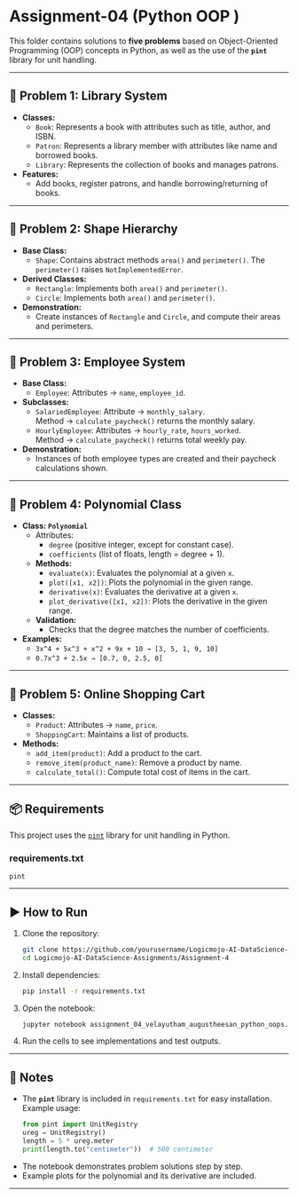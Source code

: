 # Assignment-04 (Python OOP )

This folder contains solutions to **five problems** based on Object-Oriented Programming (OOP) concepts in Python, as well as the use of the **`pint`** library for unit handling.

---

## 📌 Problem 1: Library System
- **Classes:**
  - `Book`: Represents a book with attributes such as title, author, and ISBN.
  - `Patron`: Represents a library member with attributes like name and borrowed books.
  - `Library`: Represents the collection of books and manages patrons.
- **Features:**
  - Add books, register patrons, and handle borrowing/returning of books.

---

## 📌 Problem 2: Shape Hierarchy
- **Base Class:**
  - `Shape`: Contains abstract methods `area()` and `perimeter()`. The `perimeter()` raises `NotImplementedError`.
- **Derived Classes:**
  - `Rectangle`: Implements both `area()` and `perimeter()`.
  - `Circle`: Implements both `area()` and `perimeter()`.
- **Demonstration:**
  - Create instances of `Rectangle` and `Circle`, and compute their areas and perimeters.

---

## 📌 Problem 3: Employee System
- **Base Class:**
  - `Employee`: Attributes → `name`, `employee_id`.
- **Subclasses:**
  - `SalariedEmployee`: Attribute → `monthly_salary`.  
    Method → `calculate_paycheck()` returns the monthly salary.
  - `HourlyEmployee`: Attributes → `hourly_rate`, `hours_worked`.  
    Method → `calculate_paycheck()` returns total weekly pay.
- **Demonstration:**
  - Instances of both employee types are created and their paycheck calculations shown.

---

## 📌 Problem 4: Polynomial Class
- **Class: `Polynomial`**
  - Attributes:
    - `degree` (positive integer, except for constant case).
    - `coefficients` (list of floats, length = degree + 1).
  - **Methods:**
    - `evaluate(x)`: Evaluates the polynomial at a given `x`.
    - `plot([x1, x2])`: Plots the polynomial in the given range.
    - `derivative(x)`: Evaluates the derivative at a given `x`.
    - `plot_derivative([x1, x2])`: Plots the derivative in the given range.
  - **Validation:**
    - Checks that the degree matches the number of coefficients.
- **Examples:**
  - `3x^4 + 5x^3 + x^2 + 9x + 10 → [3, 5, 1, 9, 10]`
  - `0.7x^3 + 2.5x → [0.7, 0, 2.5, 0]`

---

## 📌 Problem 5: Online Shopping Cart
- **Classes:**
  - `Product`: Attributes → `name`, `price`.
  - `ShoppingCart`: Maintains a list of products.
- **Methods:**
  - `add_item(product)`: Add a product to the cart.
  - `remove_item(product_name)`: Remove a product by name.
  - `calculate_total()`: Compute total cost of items in the cart.

---

## 📦 Requirements
This project uses the [`pint`](https://pint.readthedocs.io/) library for unit handling in Python.  

### requirements.txt
```
pint
```

---

## ▶️ How to Run
1. Clone the repository:
   ```bash
   git clone https://github.com/yourusername/Logicmojo-AI-DataScience-Assignments.git
   cd Logicmojo-AI-DataScience-Assignments/Assignment-4
   ```

2. Install dependencies:
   ```bash
   pip install -r requirements.txt
   ```

3. Open the notebook:
   ```bash
   jupyter notebook assignment_04_velayutham_augustheesan_python_oops.ipynb
   ```

4. Run the cells to see implementations and test outputs.

---

## 📖 Notes
- The **`pint`** library is included in `requirements.txt` for easy installation.  
  Example usage:
  ```python
  from pint import UnitRegistry
  ureg = UnitRegistry()
  length = 5 * ureg.meter
  print(length.to("centimeter"))  # 500 centimeter
  ```
- The notebook demonstrates problem solutions step by step.
- Example plots for the polynomial and its derivative are included.

---
